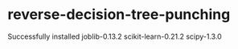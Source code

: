 # reverse-decision-tree-punching
Successfully installed joblib-0.13.2 scikit-learn-0.21.2 scipy-1.3.0